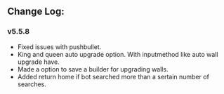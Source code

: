 ## Change Log:

### v5.5.8
* Fixed issues with pushbullet.
* King and queen auto upgrade option. With inputmethod like auto wall upgrade have.
* Made a option to save a builder for upgrading walls.
* Added return home if bot searched more than a sertain number of searches.


